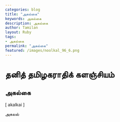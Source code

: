 ```yaml
---  
categories: blog  
title: "அகல்கை"
keywords: அகல்கை  
description: அகல்கை
author: Tamilan  
layout: Ruby  
tags:     
- அகல்கை
permalink: "அகல்கை"  
featured: /images/noolkal_96_6.png  
--- 
```

# தனித் தமிழகராதிக் களஞ்சியம்
## அகல்கை

[ akalkai ]  
  
அகலல்